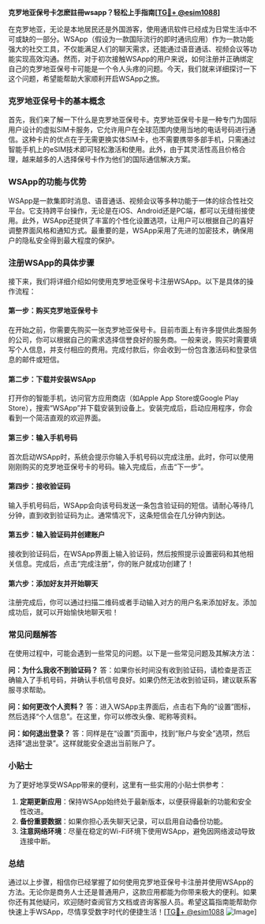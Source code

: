 **克罗地亚保号卡怎麽註冊wsapp？轻松上手指南[[TG💪+ @esim1088](https://t.me/s/esim1088)]**

在克罗地亚，无论是本地居民还是外国游客，使用通讯软件已经成为日常生活中不可或缺的一部分。WSApp（假设为一款国际流行的即时通讯应用）作为一款功能强大的社交工具，不仅能满足人们的聊天需求，还能通过语音通话、视频会议等功能实现高效沟通。然而，对于初次接触WSApp的用户来说，如何注册并正确绑定自己的克罗地亚保号卡可能是一个令人头疼的问题。今天，我们就来详细探讨一下这个问题，希望能帮助大家顺利开启WSApp之旅。

### 克罗地亚保号卡的基本概念

首先，我们来了解一下什么是克罗地亚保号卡。克罗地亚保号卡是一种专门为国际用户设计的虚拟SIM卡服务，它允许用户在全球范围内使用当地的电话号码进行通信。这种卡片的优点在于无需更换实体SIM卡，也不需要携带多部手机，只需通过智能手机上的eSIM技术即可轻松激活和使用。此外，由于其灵活性高且价格合理，越来越多的人选择保号卡作为他们的国际通信解决方案。

### WSApp的功能与优势

WSApp是一款集即时消息、语音通话、视频会议等多种功能于一体的综合性社交平台。它支持跨平台操作，无论是在iOS、Android还是PC端，都可以无缝衔接使用。此外，WSApp还提供了丰富的个性化设置选项，让用户可以根据自己的喜好调整界面风格和通知方式。最重要的是，WSApp采用了先进的加密技术，确保用户的隐私安全得到最大程度的保护。

### 注册WSApp的具体步骤

接下来，我们将详细介绍如何使用克罗地亚保号卡注册WSApp。以下是具体的操作流程：

#### 第一步：购买克罗地亚保号卡
在开始之前，你需要先购买一张克罗地亚保号卡。目前市面上有许多提供此类服务的公司，你可以根据自己的需求选择信誉良好的服务商。一般来说，购买时需要填写个人信息，并支付相应的费用。完成付款后，你会收到一份包含激活码和登录信息的邮件或短信。

#### 第二步：下载并安装WSApp
打开你的智能手机，访问官方应用商店（如Apple App Store或Google Play Store），搜索“WSApp”并下载安装到设备上。安装完成后，启动应用程序，你会看到一个简洁直观的欢迎界面。

#### 第三步：输入手机号码
首次启动WSApp时，系统会提示你输入手机号码以完成注册。此时，你可以使用刚刚购买的克罗地亚保号卡的号码。输入完成后，点击“下一步”。

#### 第四步：接收验证码
输入手机号码后，WSApp会向该号码发送一条包含验证码的短信。请耐心等待几分钟，直到收到验证码为止。通常情况下，这条短信会在几分钟内到达。

#### 第五步：输入验证码并创建账户
接收到验证码后，在WSApp界面上输入验证码，然后按照提示设置密码和其他相关信息。完成后，点击“完成注册”，你的账户就成功创建了！

#### 第六步：添加好友并开始聊天
注册完成后，你可以通过扫描二维码或者手动输入对方的用户名来添加好友。添加成功后，就可以开始愉快地聊天啦！

### 常见问题解答

在使用过程中，可能会遇到一些常见的问题。以下是一些常见问题及其解决方法：

**问：为什么我收不到验证码？**
答：如果你长时间没有收到验证码，请检查是否正确输入了手机号码，并确认手机信号良好。如果仍然无法收到验证码，建议联系客服寻求帮助。

**问：如何更改个人资料？**
答：进入WSApp主界面后，点击右下角的“设置”图标，然后选择“个人信息”。在这里，你可以修改头像、昵称等资料。

**问：如何退出登录？**
答：同样是在“设置”页面中，找到“账户与安全”选项，然后选择“退出登录”。这样就能安全退出当前账户了。

### 小贴士

为了更好地享受WSApp带来的便利，这里有一些实用的小贴士供参考：
1. **定期更新应用**：保持WSApp始终处于最新版本，以便获得最新的功能和安全性改进。
2. **备份重要数据**：如果你担心丢失聊天记录，可以启用自动备份功能。
3. **注意网络环境**：尽量在稳定的Wi-Fi环境下使用WSApp，避免因网络波动导致连接中断。

### 总结

通过以上步骤，相信你已经掌握了如何使用克罗地亚保号卡注册并使用WSApp的方法。无论你是商务人士还是普通用户，这款应用都能为你带来极大的便利。如果你还有其他疑问，欢迎随时查阅官方文档或咨询客服人员。希望这篇指南能帮助你快速上手WSApp，尽情享受数字时代的便捷生活！[[TG💪+ @esim1088](https://t.me/s/esim1088) ![Image](https://i.postimg.cc/4NQfJmqS/Snipaste-2025-05-13-00-14-12.png)]
